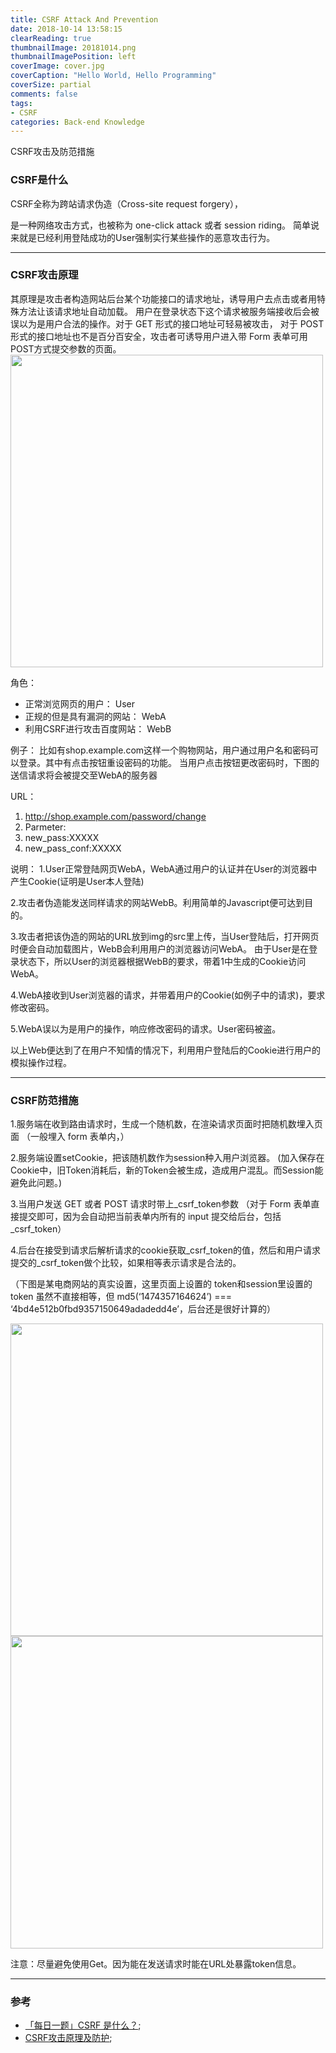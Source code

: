 ```yaml
---
title: CSRF Attack And Prevention
date: 2018-10-14 13:58:15
clearReading: true
thumbnailImage: 20181014.png
thumbnailImagePosition: left
coverImage: cover.jpg
coverCaption: "Hello World, Hello Programming"
coverSize: partial
comments: false
tags: 
- CSRF
categories: Back-end Knowledge
---
```

CSRF攻击及防范措施
<!--more-->
### CSRF是什么
CSRF全称为跨站请求伪造（Cross-site request forgery），

是一种网络攻击方式，也被称为 one-click attack 或者 session riding。
简单说来就是已经利用登陆成功的User强制实行某些操作的恶意攻击行为。

***

### CSRF攻击原理
其原理是攻击者构造网站后台某个功能接口的请求地址，诱导用户去点击或者用特殊方法让该请求地址自动加载。
用户在登录状态下这个请求被服务端接收后会被误以为是用户合法的操作。对于 GET 形式的接口地址可轻易被攻击，
对于 POST 形式的接口地址也不是百分百安全，攻击者可诱导用户进入带 Form 表单可用POST方式提交参数的页面。
<img src="./1.png" style="width:500px">

角色：
- 正常浏览网页的用户： User
- 正规的但是具有漏洞的网站： WebA
- 利用CSRF进行攻击百度网站： WebB

例子：
比如有shop.example.com这样一个购物网站，用户通过用户名和密码可以登录。其中有点击按钮重设密码的功能。
当用户点击按钮更改密码时，下图的送信请求将会被提交至WebA的服务器

URL：
 1. http://shop.example.com/password/change
 2. Parmeter:
 3. new_pass:XXXXX
 4. new_pass_conf:XXXXX

说明：
1.User正常登陆网页WebA，WebA通过用户的认证并在User的浏览器中产生Cookie(证明是User本人登陆)

2.攻击者伪造能发送同样请求的网站WebB。利用简单的Javascript便可达到目的。

3.攻击者把该伪造的网站的URL放到img的src里上传，当User登陆后，打开网页时便会自动加载图片，WebB会利用用户的浏览器访问WebA。
由于User是在登录状态下，所以User的浏览器根据WebB的要求，带着1中生成的Cookie访问WebA。

4.WebA接收到User浏览器的请求，并带着用户的Cookie(如例子中的请求)，要求修改密码。

5.WebA误以为是用户的操作，响应修改密码的请求。User密码被盗。

以上Web便达到了在用户不知情的情况下，利用用户登陆后的Cookie进行用户的模拟操作过程。

***
### CSRF防范措施
1.服务端在收到路由请求时，生成一个随机数，在渲染请求页面时把随机数埋入页面
（一般埋入 form 表单内，）

2.服务端设置setCookie，把该随机数作为session种入用户浏览器。
(加入保存在Cookie中，旧Token消耗后，新的Token会被生成，造成用户混乱。而Session能避免此问题。)

3.当用户发送 GET 或者 POST 请求时带上_csrf_token参数
（对于 Form 表单直接提交即可，因为会自动把当前表单内所有的 input 提交给后台，包括_csrf_token）

4.后台在接受到请求后解析请求的cookie获取_csrf_token的值，然后和用户请求提交的_csrf_token做个比较，如果相等表示请求是合法的。

（下图是某电商网站的真实设置，这里页面上设置的 token和session里设置的token 虽然不直接相等，但 md5(‘1474357164624’) === ‘4bd4e512b0fbd9357150649adadedd4e’，后台还是很好计算的）

<img src="./2.png" style="width:500px">

<img src="./3.png" style="width:500px">

注意：尽量避免使用Get。因为能在发送请求时能在URL处暴露token信息。

***
### 参考
- [「每日一题」CSRF 是什么？](https://zhuanlan.zhihu.com/p/22521378);
- [CSRF攻击原理及防护](https://www.jianshu.com/p/00fa457f6d3e);



